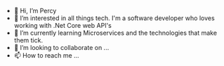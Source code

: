 - 👋 Hi, I’m Percy
- 👀 I’m interested in all things tech. I'm a software developer who loves working with .Net Core web API's
- 🌱 I’m currently learning Microservices and the technologies that make them tick.
- 💞️ I’m looking to collaborate on ...
- 📫 How to reach me ...

<!---
percymukwenya/percymukwenya is a ✨ special ✨ repository because its `README.md` (this file) appears on your GitHub profile.
You can click the Preview link to take a look at your changes.
--->
